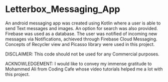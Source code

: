# Letterbox_Messaging_App
An android messaging app was created using Kotlin where a user is able to send Text messages and images. An option for search was also provided. Firebase was used as a database. The user was notified of incoming new messages via Notifications, achieved through Firebase Cloud Messaging. Concepts of Recycler view and Picasso library were used in this project.

DISCLAIMER: This code should not be used for any Commercial purposes. 

ACKNOWLEDGEMENT: I would like to convey my immense gratitude to Mohammed Ali from Coding Cafe whose video tutorials helped me a lot with this project.
